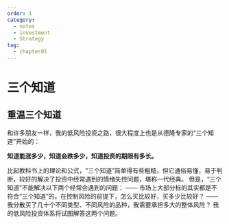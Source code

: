 ```yaml
---
order: 1
category:
  - notes
  - investment
  - Strategy
tag:
  - chapter01
---
```

<!-- markdownlint-disable MD051 -->
# 三个知道
## 重温三个知道

和许多朋友一样，我的低风险投资之路，很大程度上也是从德隆专家的“三个知道”开始的：

**知道能涨多少，知道会跌多少，知道投资的期限有多长。**

比起教科书上的理论和公式，“三个知道”简单得有些粗糙，但它通俗易懂，易于判断，较好的解决了投资中经常遇到的情绪失控问题，堪称一代经典。
但是，“三个知道”不能解决以下两个经常会遇到的问题：
—— 市场上大部分标的其实都是不符合“三个知道”的。在控制风险的前提下，怎么买比较好，买多少比较好？
—— 我分散买了几十个不同类型、不同风险的品种，我需要承担多大的整体风险？
我的低风险投资体系将试图解答这两个问题。
